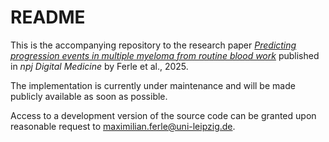 # README

This is the accompanying repository to the research paper [_Predicting progression events in multiple myeloma from routine blood work_](https://doi.org/10.1038/s41746-025-01636-9) published in _npj Digital Medicine_ by Ferle et al., 2025.

The implementation is currently under maintenance and will be made publicly available as soon as possible.

Access to a development version of the source code can be granted upon reasonable request to [maximilian.ferle@uni-leipzig.de](mailto:maximilian.ferle@uni-leipzig.de).